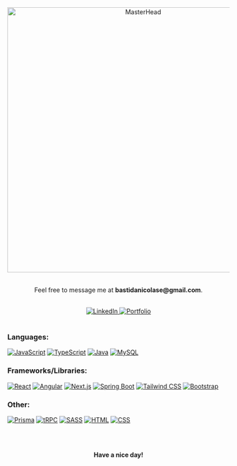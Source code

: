 <div align="center">
  <img src="https://i.imgur.com/hrzLF2u.gif" alt="MasterHead" width="600px" />
</div>
<br>
<p align="center">
  Feel free to message me at <strong>bastidanicolase@gmail.com</strong>.
</p>
<br>
<div align="center">
  <a href="https://www.linkedin.com/in/nicolas-bastida/">
      <img src="https://img.shields.io/badge/LinkedIn-0A66C2?style=flat-square&logo=linkedin" alt="LinkedIn">
  </a>
<!--   <a href="https://twitter.com/Kn33_co">
      <img src="https://img.shields.io/badge/Twitter-black?style=flat-square&logo=twitter" alt="Twitter">
  </a> -->
<!--
  <a href="https://www.youtube.com/your-channel">
      <img src="https://img.shields.io/badge/YouTube-red?style=flat-square&logo=youtube" alt="YouTube">
  </a>
-->
  <a href="https://nicolas.bastida.dev/">
      <img src="https://img.shields.io/badge/Portfolio-black?style=flat-square&logo=internetexplorer" alt="Portfolio">
  </a>
</div>
<br>

### Languages: 

[![JavaScript](https://img.shields.io/badge/JavaScript-black?style=for-the-badge&logo=javascript)](https://developer.mozilla.org/en-US/docs/Web/JavaScript) 
[![TypeScript](https://img.shields.io/badge/TypeScript-black?style=for-the-badge&logo=typescript)](https://www.typescriptlang.org/)
[![Java](https://img.shields.io/badge/Java-black?style=for-the-badge&logo=openjdk)](https://www.java.com/en/)
[![MySQL](https://img.shields.io/badge/MySQL-black?style=for-the-badge&logo=mysql)](https://www.mysql.com/)

### Frameworks/Libraries:

[![React](https://img.shields.io/badge/React-black?style=for-the-badge&logo=react)](https://react.dev/)
[![Angular](https://img.shields.io/badge/Angular-black?style=for-the-badge&logo=angular)](https://angular.io/)
[![Next.js](https://img.shields.io/badge/Next.js-black?style=for-the-badge&logo=next.js)](https://nextjs.org/)
[![Spring Boot](https://img.shields.io/badge/Spring%20Boot-black?style=for-the-badge&logo=spring)](https://spring.io/projects/spring-boot)
[![Tailwind CSS](https://img.shields.io/badge/Tailwind%20CSS-black?style=for-the-badge&logo=tailwind-css)](https://tailwindcss.com/)
[![Bootstrap](https://img.shields.io/badge/Bootstrap-black?style=for-the-badge&logo=bootstrap)](https://getbootstrap.com/)

### Other:

[![Prisma](https://img.shields.io/badge/Prisma-black?style=for-the-badge&logo=prisma)](https://www.prisma.io/)
[![tRPC](https://img.shields.io/badge/tRPC-black?style=for-the-badge&logo=trpc)](https://trpc.io/)
[![SASS](https://img.shields.io/badge/SASS-black?style=for-the-badge&logo=sass)](https://sass-lang.com/)
[![HTML](https://img.shields.io/badge/HTML-black?style=for-the-badge&logo=html5)](https://developer.mozilla.org/en-US/docs/Web/HTML)
[![CSS](https://img.shields.io/badge/CSS-black?style=for-the-badge&logo=css3)](https://developer.mozilla.org/en-US/docs/Web/CSS)

<br>
<br>
<p align="center">
 <strong>Have a nice day!</strong>
</p>
<br>
